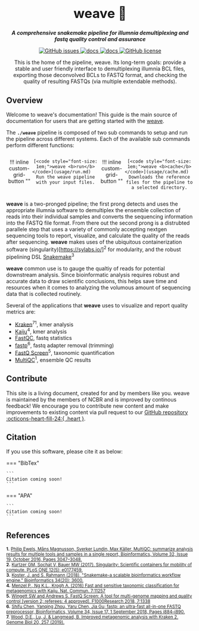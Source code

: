 <div align="center">

  <h1 style="font-size: 250%">weave 🔬</h1>

  <b><i>A comprehensive snakemake pipeline for illumnia demultiplexing and fastq quality control and assurance</i></b><br> 

  <a href="https://github.com/OpenOmics/weave/issues">
    <img alt="GitHub issues" src="https://img.shields.io/github/issues/OpenOmics/weave?color=brightgreen">
  </a>
  <a href="https://github.com/OpenOmics/weave/actions/workflows/dryrun.yaml">
    <img alt="docs" src="https://github.com/OpenOmics/weave/actions/workflows/dryrun.yaml/badge.svg">
  </a>
  <a href="https://github.com/OpenOmics/weave/actions/workflows/doc.yml">
    <img alt="docs" src="https://github.com/OpenOmics/weave/actions/workflows/doc.yml/badge.svg">
  </a>
  <a href="https://github.com/OpenOmics/weave/blob/main/LICENSE">
    <img alt="GitHub license" src="https://img.shields.io/github/license/OpenOmics/weave">
  </a>

  <p>
    This is the home of the pipeline, weave. Its long-term goals: provide a stable and user friendly interface to demultiplexing illumnia BCL files, exporting those deconvolved BCLs to FASTQ format, and checking the quality of resulting FASTQs (via multiple extendable methods).
  </p>

</div>  


## Overview
Welcome to weave's documentation! This guide is the main source of documentation for users that are getting started with the [weave](https://github.com/OpenOmics/weave/). 

The **`./weave`** pipeline is composed of two sub commands to setup and run the pipeline across different systems. Each of the available sub commands perform different functions: 

<section align="center" markdown="1" style="display: flex; flex-wrap: row wrap; justify-content: space-around;">

!!! inline custom-grid-button ""

    [<code style="font-size: 1em;">weave <b>run</b></code>](usage/run.md)   
    Run the weave pipeline with your input files.


!!! inline custom-grid-button ""

    [<code style="font-size: 1em;">weave <b>cache</b></code>](usage/cache.md)  
    Downloads the reference files for the pipeline to a selected directory.

</section>

**weave** is a two-pronged pipeline; the first prong detects and uses the appropriate illumnia software to demultiplex the ensemble collection of reads into their individual samples and converts the sequencing information into the FASTQ file format. From there out the second prong is a distrubted parallele step that uses a variety of commonly accepting nextgen sequencing tools to report, visualize, and calculate the quality of the reads after sequencing. **weave** makes uses of the ubiquitous containerization software (singularity)[https://sylabs.io/]<sup>2</sup> for modularity, and the robust pipelining DSL [Snakemake](https://snakemake.github.io/)<sup>3</sup>

**weave** common use is to gauge the qualtiy of reads for potential downstream analysis. Since bioinformatic analysis requires robust and accurate data to draw scientific conclusions, this helps save time and resources when it comes to analyzing the volumous amount of sequencing data that is collected routinely.

Several of the applications that **weave** uses to visualize and report quality metrics are:
- [Kraken](https://github.com/DerrickWood/kraken2)<sup>71</sup>, kmer analysis
- [Kaiju](https://bioinformatics-centre.github.io/kaiju/)<sup>4</sup>, kmer analysis
- [FastQC](https://www.bioinformatics.babraham.ac.uk/projects/fastqc/), fastq statistics
- [fastp](https://github.com/OpenGene/fastp)<sup>6</sup>, fastq adapter removal (trimming)
- [FastQ Screen](https://www.bioinformatics.babraham.ac.uk/projects/fastq_screen/)<sup>5</sup>, taxonomic quantification
- [MultiQC](https://multiqc.info/)<sup>1</sup>, ensemble QC results

## Contribute 

This site is a living document, created for and by members like you. weave is maintained by the members of NCBR and is improved by continous feedback! We encourage you to contribute new content and make improvements to existing content via pull request to our [GitHub repository :octicons-heart-fill-24:{ .heart }](https://github.com/OpenOmics/weave).

## Citation

If you use this software, please cite it as below:  

=== "BibTex"

    ```
    Citation coming soon!
    ```

=== "APA"

    ```
    Citation coming soon!
    ```

## References
<sup>**1.**  <a href="https://doi.org/10.1093/bioinformatics/btw354">Philip Ewels, Måns Magnusson, Sverker Lundin, Max Käller, MultiQC: summarize analysis results for multiple tools and samples in a single report, Bioinformatics, Volume 32, Issue 19, October 2016, Pages 3047–3048.</a></sup>  
<sup>**2.**  [Kurtzer GM, Sochat V, Bauer MW (2017). Singularity: Scientific containers for mobility of compute. PLoS ONE 12(5): e0177459.](https://journals.plos.org/plosone/article?id=10.1371/journal.pone.0177459)</sup>  
<sup>**3.**  [Koster, J. and S. Rahmann (2018). "Snakemake-a scalable bioinformatics workflow engine." Bioinformatics 34(20): 3600.](https://academic.oup.com/bioinformatics/article/28/19/2520/290322)</sup>  
<sup>**4.**  [Menzel P., Ng K.L., Krogh A. (2016) Fast and sensitive taxonomic classification for metagenomics with Kaiju. Nat. Commun. 7:11257](http://www.nature.com/ncomms/2016/160413/ncomms11257/full/ncomms11257.html)</sup>  
<sup>**5.**  [Wingett SW and Andrews S. FastQ Screen: A tool for multi-genome mapping and quality control [version 2; referees: 4 approved]. F1000Research 2018, 7:1338](https://doi.org/10.12688/f1000research.15931.2)</sup>  
<sup>**6.**  [Shifu Chen, Yanqing Zhou, Yaru Chen, Jia Gu; fastp: an ultra-fast all-in-one FASTQ preprocessor, Bioinformatics, Volume 34, Issue 17, 1 September 2018, Pages i884–i890.](https://doi.org/10.1093/bioinformatics/bty560)</sup>  
<sup>**7.**  [Wood, D.E., Lu, J. & Langmead, B. Improved metagenomic analysis with Kraken 2. Genome Biol 20, 257 (2019).](https://doi.org/10.1186/s13059-019-1891-0)</sup>  
